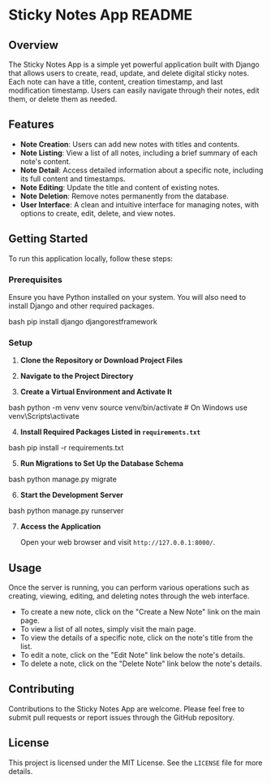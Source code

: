 # Sticky Notes App README

## Overview

The Sticky Notes App is a simple yet powerful application built with Django that allows users to create, read, update, and delete digital sticky notes. Each note can have a title, content, creation timestamp, and last modification timestamp. Users can easily navigate through their notes, edit them, or delete them as needed.

## Features

- **Note Creation**: Users can add new notes with titles and contents.
- **Note Listing**: View a list of all notes, including a brief summary of each note's content.
- **Note Detail**: Access detailed information about a specific note, including its full content and timestamps.
- **Note Editing**: Update the title and content of existing notes.
- **Note Deletion**: Remove notes permanently from the database.
- **User Interface**: A clean and intuitive interface for managing notes, with options to create, edit, delete, and view notes.

## Getting Started

To run this application locally, follow these steps:

### Prerequisites

Ensure you have Python installed on your system. You will also need to install Django and other required packages.

bash pip install django djangorestframework


### Setup

1. **Clone the Repository or Download Project Files**
   
2. **Navigate to the Project Directory**

3. **Create a Virtual Environment and Activate It**

bash python -m venv venv source venv/bin/activate # On Windows use venv\Scripts\activate


4. **Install Required Packages Listed in `requirements.txt`**

bash pip install -r requirements.txt


5. **Run Migrations to Set Up the Database Schema**

bash python manage.py migrate


6. **Start the Development Server**

bash python manage.py runserver


7. **Access the Application**

   Open your web browser and visit `http://127.0.0.1:8000/`.

## Usage

Once the server is running, you can perform various operations such as creating, viewing, editing, and deleting notes through the web interface.

- To create a new note, click on the "Create a New Note" link on the main page.
- To view a list of all notes, simply visit the main page.
- To view the details of a specific note, click on the note's title from the list.
- To edit a note, click on the "Edit Note" link below the note's details.
- To delete a note, click on the "Delete Note" link below the note's details.

## Contributing

Contributions to the Sticky Notes App are welcome. Please feel free to submit pull requests or report issues through the GitHub repository.

## License

This project is licensed under the MIT License. See the `LICENSE` file for more details.
